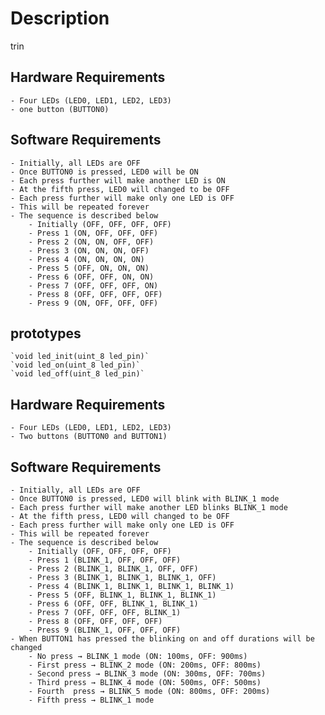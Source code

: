 # Description
trin
## Hardware Requirements
    - Four LEDs (LED0, LED1, LED2, LED3)
    - one button (BUTTON0)
## Software Requirements
    - Initially, all LEDs are OFF
    - Once BUTTON0 is pressed, LED0 will be ON
    - Each press further will make another LED is ON
    - At the fifth press, LED0 will changed to be OFF
    - Each press further will make only one LED is OFF
    - This will be repeated forever 
    - The sequence is described below
        - Initially (OFF, OFF, OFF, OFF)
        - Press 1 (ON, OFF, OFF, OFF)
        - Press 2 (ON, ON, OFF, OFF)
        - Press 3 (ON, ON, ON, OFF)
        - Press 4 (ON, ON, ON, ON)
        - Press 5 (OFF, ON, ON, ON)
        - Press 6 (OFF, OFF, ON, ON)
        - Press 7 (OFF, OFF, OFF, ON)
        - Press 8 (OFF, OFF, OFF, OFF)
        - Press 9 (ON, OFF, OFF, OFF)


## prototypes

    `void led_init(uint_8 led_pin)`
    `void led_on(uint_8 led_pin)`
    `void led_off(uint_8 led_pin)`
    
## Hardware Requirements

    - Four LEDs (LED0, LED1, LED2, LED3)
    - Two buttons (BUTTON0 and BUTTON1)
## Software Requirements

    - Initially, all LEDs are OFF
    - Once BUTTON0 is pressed, LED0 will blink with BLINK_1 mode
    - Each press further will make another LED blinks BLINK_1 mode
    - At the fifth press, LED0 will changed to be OFF
    - Each press further will make only one LED is OFF
    - This will be repeated forever
    - The sequence is described below
        - Initially (OFF, OFF, OFF, OFF)
        - Press 1 (BLINK_1, OFF, OFF, OFF)
        - Press 2 (BLINK_1, BLINK_1, OFF, OFF)
        - Press 3 (BLINK_1, BLINK_1, BLINK_1, OFF)
        - Press 4 (BLINK_1, BLINK_1, BLINK_1, BLINK_1)
        - Press 5 (OFF, BLINK_1, BLINK_1, BLINK_1)
        - Press 6 (OFF, OFF, BLINK_1, BLINK_1)
        - Press 7 (OFF, OFF, OFF, BLINK_1)
        - Press 8 (OFF, OFF, OFF, OFF)
        - Press 9 (BLINK_1, OFF, OFF, OFF)
    - When BUTTON1 has pressed the blinking on and off durations will be changed
        - No press → BLINK_1 mode (ON: 100ms, OFF: 900ms)
        - First press → BLINK_2 mode (ON: 200ms, OFF: 800ms)
        - Second press → BLINK_3 mode (ON: 300ms, OFF: 700ms)
        - Third press → BLINK_4 mode (ON: 500ms, OFF: 500ms)
        - Fourth  press → BLINK_5 mode (ON: 800ms, OFF: 200ms)
        - Fifth press → BLINK_1 mode
